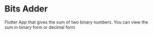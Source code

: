 # Bits Adder

Flutter App that gives the sum of two binary numbers. You can view the sum in binary form or decimal form
